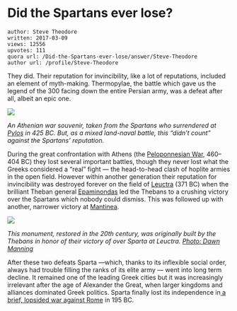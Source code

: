 # Did the Spartans ever lose?

	author: Steve Theodore
	written: 2017-03-09
	views: 12556
	upvotes: 111
	quora url: /Did-the-Spartans-ever-lose/answer/Steve-Theodore
	author url: /profile/Steve-Theodore


They did. Their reputation for invincibility, like a lot of reputations, included an element of myth-making. Thermopylae, the battle which gave us the legend of the 300 facing down the entire Persian army, was a defeat after all, albeit an epic one.

![](https://qph.fs.quoracdn.net/main-qimg-ea47d09c502f914a65cbc055ec5860e7-c)

_An Athenian war souvenir, taken from the Spartans who surrendered at_ _[Pylos](https://en.wikipedia.org/wiki/Battle_of_Pylos)_ _in 425 BC. But, as a mixed land-naval battle, this “didn’t count” against the Spartans’ reputation._ 

During the great confrontation with Athens (the [Peloponnesian War](http://www.ancient.eu/Peloponnesian_War/), 460–404 BC) they lost several important battles, though they never lost what the Greeks considered a “real” fight — the head-to-head clash of hoplite armies in the open field. However within another generation their reputation for invincibility was destroyed forever on the field of [Leuctra](http://www.ancient.eu/Battle_of_Leuctra/) (371 BC) when the brilliant Theban general [Epaminondas](http://www.ancient.eu/Epaminondas/) led the Thebans to a crushing victory over the Spartans which nobody could dismiss. This was followed up with another, narrower victory at [Mantinea](https://en.wikipedia.org/wiki/Battle_of_Mantinea_(362_BC)).

![](https://qph.fs.quoracdn.net/main-qimg-37f5d8c0f338ff11023bd7643d314de8-c)

_This monument, restored in the 20th century, was originally built by the Thebans in honor of their victory of over Sparta at Leuctra._ _[Photo: Dawn Manning](http://www.scottmanning.com/content/warpath-wednesday-leuctra-victory-monument/)_ 

After these two defeats Sparta —which, thanks to its inflexible social order, always had trouble filling the ranks of its elite army — went into long term decline. It remained one of the leading Greek cities but it was increasingly irrelevant after the age of Alexander the Great, when larger kingdoms and alliances dominated Greek politics. Sparta finally lost its independence in[ a brief, lopsided war against Rome](https://en.wikipedia.org/wiki/War_against_Nabis) in 195 BC.

